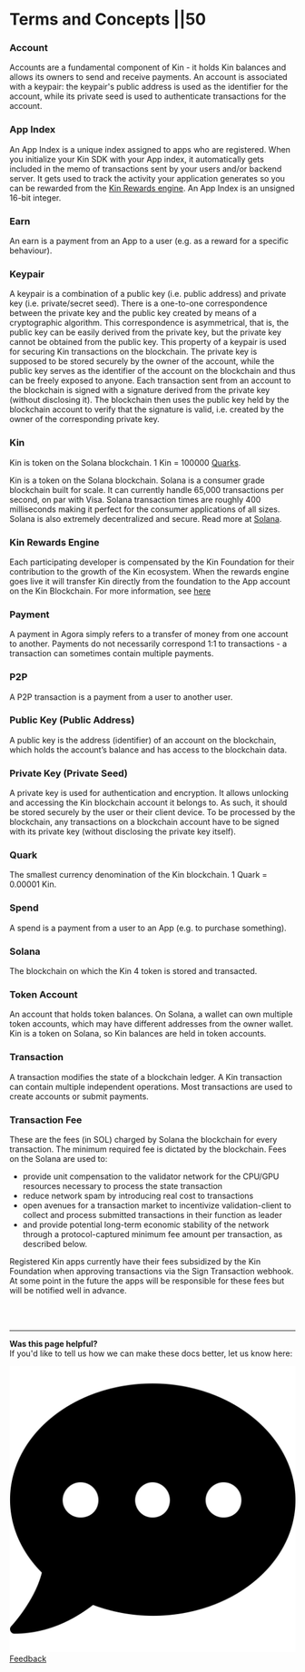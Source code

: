 # Terms and Concepts ||50

### Account

Accounts are a fundamental component of Kin - it holds Kin balances and allows its owners to send and receive payments. An account is associated with a keypair: the keypair's public address is used as the identifier for the account, while its private seed is used to authenticate transactions for the account.

### App Index

An App Index is a unique index assigned to apps who are registered. When you initialize your Kin SDK with your App index, it automatically gets included in the memo of transactions sent by your users and/or backend server. It gets used to track the activity your application generates so you can be rewarded from the [Kin Rewards engine](https://www.kin.org/kre/). An App Index is an unsigned 16-bit integer.


### Earn

An earn is a payment from an App to a user (e.g. as a reward for a specific behaviour).

### Keypair

A keypair is a combination of a public key (i.e. public address) and private key (i.e. private/secret seed). There is a one-to-one correspondence between the private key and the public key created by means of a cryptographic algorithm. This correspondence is asymmetrical, that is, the public key can be easily derived from the private key, but the private key cannot be obtained from the public key. This property of a keypair is used for securing Kin transactions on the blockchain. The private key is supposed to be stored securely by the owner of the account, while the public key serves as the identifier of the account on the blockchain and thus can be freely exposed to anyone. Each transaction sent from an account to the blockchain is signed with a signature derived from the private key (without disclosing it). The blockchain then uses the public key held by the blockchain account to verify that the signature is valid, i.e. created by the owner of the corresponding private key.

### Kin

Kin is token on the Solana blockchain. 1 Kin = 100000 [Quarks](/essentials/terms-and-concepts/#quark).

Kin is a token on the Solana blockchain. Solana is a consumer grade blockchain built for scale. It can currently handle 65,000 transactions per second, on par with Visa. Solana transaction times are roughly 400 milliseconds making it perfect for the consumer applications of all sizes. Solana is also extremely decentralized and secure. Read more at [Solana](http://www.solana.com).

### Kin Rewards Engine

Each participating developer is compensated by the Kin Foundation for their contribution to the growth of the Kin ecosystem. When the rewards engine goes live it will transfer Kin directly from the foundation to the App account on the Kin Blockchain. For more information, see [here](/essentials/kin-rewards-engine/)

### Payment

A payment in Agora simply refers to a transfer of money from one account to another. Payments do not necessarily correspond 1:1 to transactions - a transaction can sometimes contain multiple payments.

### P2P

A P2P transaction is a payment from a user to another user.

### Public Key (Public Address)

A public key is the address (identifier) of an account on the blockchain, which holds the account’s balance and has access to the blockchain data.

### Private Key (Private Seed)

A private key is used for authentication and encryption. It allows unlocking and accessing the Kin blockchain account it belongs to. As such, it should be stored securely by the user or their client device. To be processed by the blockchain, any transactions on a blockchain account have to be signed with its private key (without disclosing the private key itself).

### Quark

The smallest currency denomination of the Kin blockchain. 1 Quark = 0.00001 Kin.

### Spend

A spend is a payment from a user to an App (e.g. to purchase something).

### Solana

The blockchain on which the Kin 4 token is stored and transacted.

### Token Account

An account that holds token balances. On Solana, a wallet can own multiple token accounts, which may have different addresses from the owner wallet. Kin is a token on Solana, so Kin balances are held in token accounts.

### Transaction

A transaction modifies the state of a blockchain ledger. A Kin transaction can contain multiple independent operations. Most transactions are used to create accounts or submit payments.

### Transaction Fee

These are the fees (in SOL) charged by Solana the blockchain for every transaction. The minimum required fee is dictated by the blockchain. Fees on the Solana are used to:

- provide unit compensation to the validator network for the CPU/GPU resources necessary to process the state transaction
- reduce network spam by introducing real cost to transactions
- open avenues for a transaction market to incentivize validation-client to collect and process submitted transactions in their function as leader
- and provide potential long-term economic stability of the network through a protocol-captured minimum fee amount per transaction, as described below.

Registered Kin apps currently have their fees subsidized by the Kin Foundation when approving transactions via the Sign Transaction webhook. At some point in the future the apps will be responsible for these fees but will be notified well in advance.

<br/>
<br/>

***
**Was this page helpful?**<br/>
If you'd like to tell us how we can make these docs better, let us know here:

<div class='contacts'>
  <a href='https://forms.gle/qhjcDJR59v8RJsaY7' target='_blank'><div class='contact'>
    <img class='contact-icon' alt='Developer' src='../images/comment-dots-solid.svg'>
    <span class='contact-text'>Feedback</span>
  </div></a>
</div>
